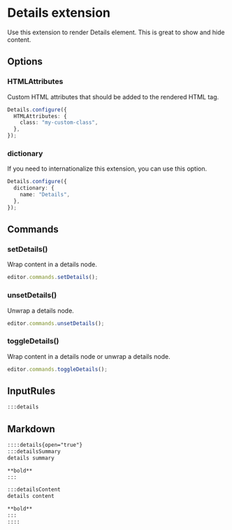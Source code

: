 # Details extension

Use this extension to render Details element. This is great to show and hide content.

## Options

### HTMLAttributes

Custom HTML attributes that should be added to the rendered HTML tag.

```typescript
Details.configure({
  HTMLAttributes: {
    class: "my-custom-class",
  },
});
```

### dictionary

If you need to internationalize this extension, you can use this option.

```typescript
Details.configure({
  dictionary: {
    name: "Details",
  },
});
```

## Commands

### setDetails()

Wrap content in a details node.

```typescript
editor.commands.setDetails();
```

### unsetDetails()

Unwrap a details node.

```typescript
editor.commands.unsetDetails();
```

### toggleDetails()

Wrap content in a details node or unwrap a details node.

```typescript
editor.commands.toggleDetails();
```

## InputRules

```markdown
:::details
```

## Markdown

```markdown
::::details{open="true"}
:::detailsSummary
details summary 

**bold**
:::

:::detailsContent
details content

**bold**
:::
::::
```
